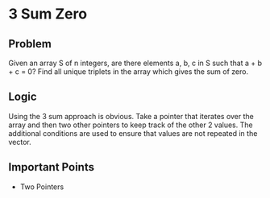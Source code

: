 # 3 Sum Zero

## Problem

Given an array S of n integers, are there elements a, b, c in S such that a + b + c = 0?
Find all unique triplets in the array which gives the sum of zero.

## Logic

Using the 3 sum approach is obvious. Take a pointer that iterates over the array and then two other pointers to keep track of the other 2 values. The additional conditions are used to ensure that values are not repeated in the vector.

## Important Points

- Two Pointers
